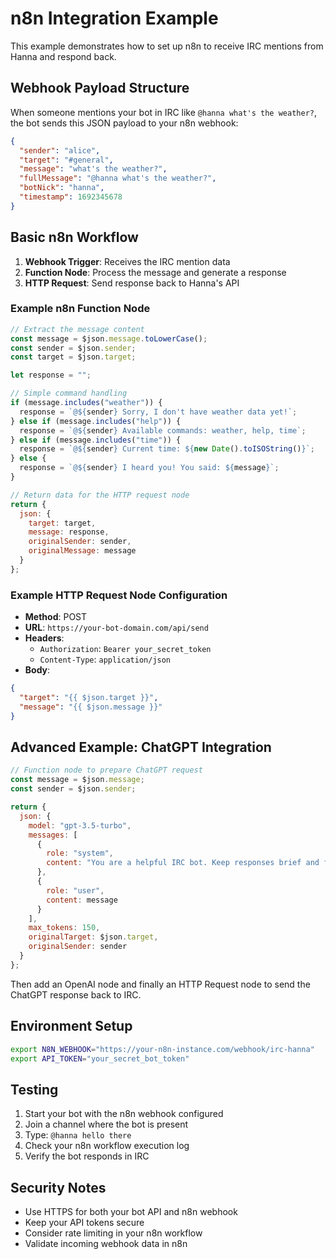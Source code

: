 # n8n Integration Example

This example demonstrates how to set up n8n to receive IRC mentions from Hanna and respond back.

## Webhook Payload Structure

When someone mentions your bot in IRC like `@hanna what's the weather?`, the bot sends this JSON payload to your n8n webhook:

```json
{
  "sender": "alice",
  "target": "#general", 
  "message": "what's the weather?",
  "fullMessage": "@hanna what's the weather?",
  "botNick": "hanna",
  "timestamp": 1692345678
}
```

## Basic n8n Workflow

1. **Webhook Trigger**: Receives the IRC mention data
2. **Function Node**: Process the message and generate a response
3. **HTTP Request**: Send response back to Hanna's API

### Example n8n Function Node

```javascript
// Extract the message content
const message = $json.message.toLowerCase();
const sender = $json.sender;
const target = $json.target;

let response = "";

// Simple command handling
if (message.includes("weather")) {
  response = `@${sender} Sorry, I don't have weather data yet!`;
} else if (message.includes("help")) {
  response = `@${sender} Available commands: weather, help, time`;
} else if (message.includes("time")) {
  response = `@${sender} Current time: ${new Date().toISOString()}`;
} else {
  response = `@${sender} I heard you! You said: ${message}`;
}

// Return data for the HTTP request node
return {
  json: {
    target: target,
    message: response,
    originalSender: sender,
    originalMessage: message
  }
};
```

### Example HTTP Request Node Configuration

- **Method**: POST
- **URL**: `https://your-bot-domain.com/api/send`
- **Headers**: 
  - `Authorization`: `Bearer your_secret_token`
  - `Content-Type`: `application/json`
- **Body**:
```json
{
  "target": "{{ $json.target }}",
  "message": "{{ $json.message }}"
}
```

## Advanced Example: ChatGPT Integration

```javascript
// Function node to prepare ChatGPT request
const message = $json.message;
const sender = $json.sender;

return {
  json: {
    model: "gpt-3.5-turbo",
    messages: [
      {
        role: "system", 
        content: "You are a helpful IRC bot. Keep responses brief and friendly."
      },
      {
        role: "user",
        content: message
      }
    ],
    max_tokens: 150,
    originalTarget: $json.target,
    originalSender: sender
  }
};
```

Then add an OpenAI node and finally an HTTP Request node to send the ChatGPT response back to IRC.

## Environment Setup

```bash
export N8N_WEBHOOK="https://your-n8n-instance.com/webhook/irc-hanna"
export API_TOKEN="your_secret_bot_token"
```

## Testing

1. Start your bot with the n8n webhook configured
2. Join a channel where the bot is present  
3. Type: `@hanna hello there`
4. Check your n8n workflow execution log
5. Verify the bot responds in IRC

## Security Notes

- Use HTTPS for both your bot API and n8n webhook
- Keep your API tokens secure
- Consider rate limiting in your n8n workflow
- Validate incoming webhook data in n8n
